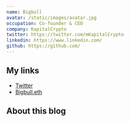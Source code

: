 ```yaml
---
name: Bigbull
avatar: /static/images/avatar.jpg
occupation: Co-founder & CEO
company: KapitalCrypto
twitter: https://twitter.com/mKapitalCrypto
linkedin: https://www.linkedin.com/
github: https://github.com/
---
```


## My links

- [Twitter](https://twitter.com/KapitalCrypto)
- [Bigbull.eth](https://bigbull.eth)

## About this blog
